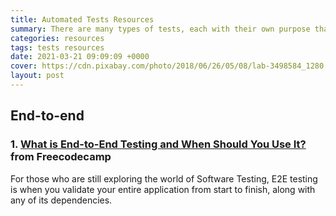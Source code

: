```yaml
---
title: Automated Tests Resources
summary: There are many types of tests, each with their own purpose that cover specific aspects of the application. And so when you're testing your app, you should make sure that you have a good balance of various tests.
categories: resources
tags: tests resources
date: 2021-03-21 09:09:09 +0000
cover: https://cdn.pixabay.com/photo/2018/06/26/05/08/lab-3498584_1280.jpg
layout: post
---
```


## End-to-end

### 1. <a href="https://www.freecodecamp.org/news/end-to-end-testing-tutorial/" target="_blank">What is End-to-End Testing and When Should You Use It?</a> from Freecodecamp

For those who are still exploring the world of Software Testing, E2E testing is when you validate your entire application from start to finish, along with any of its dependencies.
